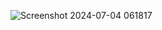 ![Screenshot 2024-07-04 061817](https://github.com/YuvanKa/car-manufacturing-system/assets/117811727/7edac3b9-3248-4553-a612-a76bbe448710)
